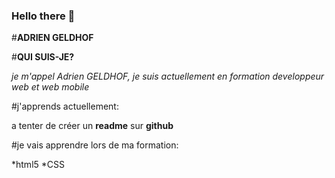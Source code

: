 ### Hello there 👋
#**ADRIEN GELDHOF**

#__QUI SUIS-JE?__

_je m'appel Adrien GELDHOF, je suis actuellement en formation developpeur web et web mobile_

#j'apprends actuellement:

a tenter de créer un **readme** sur **github**

#je vais apprendre lors de ma formation:

*html5
*CSS



<!--
**Slug422/Slug422** is a ✨ _special_ ✨ repository because its `README.md` (this file) appears on your GitHub profile.

Here are some ideas to get you started:


- 🌱 I’m currently learning wed developpment
- 👯 I’m looking to collaborate on ...
- 🤔 I’m looking for help with ...
- 💬 Ask me about ...
- 📫 How to reach me: ...
- 😄 Pronouns: ...
- ⚡ Fun fact: ...
-->
